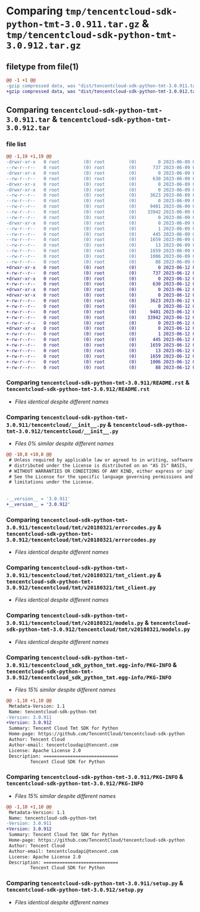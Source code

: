 # Comparing `tmp/tencentcloud-sdk-python-tmt-3.0.911.tar.gz` & `tmp/tencentcloud-sdk-python-tmt-3.0.912.tar.gz`

## filetype from file(1)

```diff
@@ -1 +1 @@
-gzip compressed data, was "dist/tencentcloud-sdk-python-tmt-3.0.911.tar", last modified: Fri Jun  9 02:30:09 2023, max compression
+gzip compressed data, was "dist/tencentcloud-sdk-python-tmt-3.0.912.tar", last modified: Mon Jun 12 03:14:53 2023, max compression
```

## Comparing `tencentcloud-sdk-python-tmt-3.0.911.tar` & `tencentcloud-sdk-python-tmt-3.0.912.tar`

### file list

```diff
@@ -1,19 +1,19 @@
-drwxr-xr-x   0 root         (0) root         (0)        0 2023-06-09 02:30:09.000000 tencentcloud-sdk-python-tmt-3.0.911/
--rw-r--r--   0 root         (0) root         (0)      737 2023-06-09 02:30:09.000000 tencentcloud-sdk-python-tmt-3.0.911/README.rst
-drwxr-xr-x   0 root         (0) root         (0)        0 2023-06-09 02:30:09.000000 tencentcloud-sdk-python-tmt-3.0.911/tencentcloud/
--rw-r--r--   0 root         (0) root         (0)      630 2023-06-09 02:30:09.000000 tencentcloud-sdk-python-tmt-3.0.911/tencentcloud/__init__.py
-drwxr-xr-x   0 root         (0) root         (0)        0 2023-06-09 02:30:09.000000 tencentcloud-sdk-python-tmt-3.0.911/tencentcloud/tmt/
-drwxr-xr-x   0 root         (0) root         (0)        0 2023-06-09 02:30:09.000000 tencentcloud-sdk-python-tmt-3.0.911/tencentcloud/tmt/v20180321/
--rw-r--r--   0 root         (0) root         (0)     3623 2023-06-09 02:30:09.000000 tencentcloud-sdk-python-tmt-3.0.911/tencentcloud/tmt/v20180321/errorcodes.py
--rw-r--r--   0 root         (0) root         (0)        0 2023-06-09 02:30:09.000000 tencentcloud-sdk-python-tmt-3.0.911/tencentcloud/tmt/v20180321/__init__.py
--rw-r--r--   0 root         (0) root         (0)     9401 2023-06-09 02:30:09.000000 tencentcloud-sdk-python-tmt-3.0.911/tencentcloud/tmt/v20180321/tmt_client.py
--rw-r--r--   0 root         (0) root         (0)    33942 2023-06-09 02:30:09.000000 tencentcloud-sdk-python-tmt-3.0.911/tencentcloud/tmt/v20180321/models.py
--rw-r--r--   0 root         (0) root         (0)        0 2023-06-09 02:30:09.000000 tencentcloud-sdk-python-tmt-3.0.911/tencentcloud/tmt/__init__.py
-drwxr-xr-x   0 root         (0) root         (0)        0 2023-06-09 02:30:09.000000 tencentcloud-sdk-python-tmt-3.0.911/tencentcloud_sdk_python_tmt.egg-info/
--rw-r--r--   0 root         (0) root         (0)        1 2023-06-09 02:30:09.000000 tencentcloud-sdk-python-tmt-3.0.911/tencentcloud_sdk_python_tmt.egg-info/dependency_links.txt
--rw-r--r--   0 root         (0) root         (0)      445 2023-06-09 02:30:09.000000 tencentcloud-sdk-python-tmt-3.0.911/tencentcloud_sdk_python_tmt.egg-info/SOURCES.txt
--rw-r--r--   0 root         (0) root         (0)     1659 2023-06-09 02:30:09.000000 tencentcloud-sdk-python-tmt-3.0.911/tencentcloud_sdk_python_tmt.egg-info/PKG-INFO
--rw-r--r--   0 root         (0) root         (0)       13 2023-06-09 02:30:09.000000 tencentcloud-sdk-python-tmt-3.0.911/tencentcloud_sdk_python_tmt.egg-info/top_level.txt
--rw-r--r--   0 root         (0) root         (0)     1659 2023-06-09 02:30:09.000000 tencentcloud-sdk-python-tmt-3.0.911/PKG-INFO
--rw-r--r--   0 root         (0) root         (0)     1006 2023-06-09 02:30:09.000000 tencentcloud-sdk-python-tmt-3.0.911/setup.py
--rw-r--r--   0 root         (0) root         (0)       88 2023-06-09 02:30:09.000000 tencentcloud-sdk-python-tmt-3.0.911/setup.cfg
+drwxr-xr-x   0 root         (0) root         (0)        0 2023-06-12 03:14:53.000000 tencentcloud-sdk-python-tmt-3.0.912/
+-rw-r--r--   0 root         (0) root         (0)      737 2023-06-12 03:14:53.000000 tencentcloud-sdk-python-tmt-3.0.912/README.rst
+drwxr-xr-x   0 root         (0) root         (0)        0 2023-06-12 03:14:53.000000 tencentcloud-sdk-python-tmt-3.0.912/tencentcloud/
+-rw-r--r--   0 root         (0) root         (0)      630 2023-06-12 03:14:53.000000 tencentcloud-sdk-python-tmt-3.0.912/tencentcloud/__init__.py
+drwxr-xr-x   0 root         (0) root         (0)        0 2023-06-12 03:14:53.000000 tencentcloud-sdk-python-tmt-3.0.912/tencentcloud/tmt/
+drwxr-xr-x   0 root         (0) root         (0)        0 2023-06-12 03:14:53.000000 tencentcloud-sdk-python-tmt-3.0.912/tencentcloud/tmt/v20180321/
+-rw-r--r--   0 root         (0) root         (0)     3623 2023-06-12 03:14:53.000000 tencentcloud-sdk-python-tmt-3.0.912/tencentcloud/tmt/v20180321/errorcodes.py
+-rw-r--r--   0 root         (0) root         (0)        0 2023-06-12 03:14:53.000000 tencentcloud-sdk-python-tmt-3.0.912/tencentcloud/tmt/v20180321/__init__.py
+-rw-r--r--   0 root         (0) root         (0)     9401 2023-06-12 03:14:53.000000 tencentcloud-sdk-python-tmt-3.0.912/tencentcloud/tmt/v20180321/tmt_client.py
+-rw-r--r--   0 root         (0) root         (0)    33942 2023-06-12 03:14:53.000000 tencentcloud-sdk-python-tmt-3.0.912/tencentcloud/tmt/v20180321/models.py
+-rw-r--r--   0 root         (0) root         (0)        0 2023-06-12 03:14:53.000000 tencentcloud-sdk-python-tmt-3.0.912/tencentcloud/tmt/__init__.py
+drwxr-xr-x   0 root         (0) root         (0)        0 2023-06-12 03:14:53.000000 tencentcloud-sdk-python-tmt-3.0.912/tencentcloud_sdk_python_tmt.egg-info/
+-rw-r--r--   0 root         (0) root         (0)        1 2023-06-12 03:14:53.000000 tencentcloud-sdk-python-tmt-3.0.912/tencentcloud_sdk_python_tmt.egg-info/dependency_links.txt
+-rw-r--r--   0 root         (0) root         (0)      445 2023-06-12 03:14:53.000000 tencentcloud-sdk-python-tmt-3.0.912/tencentcloud_sdk_python_tmt.egg-info/SOURCES.txt
+-rw-r--r--   0 root         (0) root         (0)     1659 2023-06-12 03:14:53.000000 tencentcloud-sdk-python-tmt-3.0.912/tencentcloud_sdk_python_tmt.egg-info/PKG-INFO
+-rw-r--r--   0 root         (0) root         (0)       13 2023-06-12 03:14:53.000000 tencentcloud-sdk-python-tmt-3.0.912/tencentcloud_sdk_python_tmt.egg-info/top_level.txt
+-rw-r--r--   0 root         (0) root         (0)     1659 2023-06-12 03:14:53.000000 tencentcloud-sdk-python-tmt-3.0.912/PKG-INFO
+-rw-r--r--   0 root         (0) root         (0)     1006 2023-06-12 03:14:53.000000 tencentcloud-sdk-python-tmt-3.0.912/setup.py
+-rw-r--r--   0 root         (0) root         (0)       88 2023-06-12 03:14:53.000000 tencentcloud-sdk-python-tmt-3.0.912/setup.cfg
```

### Comparing `tencentcloud-sdk-python-tmt-3.0.911/README.rst` & `tencentcloud-sdk-python-tmt-3.0.912/README.rst`

 * *Files identical despite different names*

### Comparing `tencentcloud-sdk-python-tmt-3.0.911/tencentcloud/__init__.py` & `tencentcloud-sdk-python-tmt-3.0.912/tencentcloud/__init__.py`

 * *Files 0% similar despite different names*

```diff
@@ -10,8 +10,8 @@
 # Unless required by applicable law or agreed to in writing, software
 # distributed under the License is distributed on an "AS IS" BASIS,
 # WITHOUT WARRANTIES OR CONDITIONS OF ANY KIND, either express or implied.
 # See the License for the specific language governing permissions and
 # limitations under the License.
 
 
-__version__ = '3.0.911'
+__version__ = '3.0.912'
```

### Comparing `tencentcloud-sdk-python-tmt-3.0.911/tencentcloud/tmt/v20180321/errorcodes.py` & `tencentcloud-sdk-python-tmt-3.0.912/tencentcloud/tmt/v20180321/errorcodes.py`

 * *Files identical despite different names*

### Comparing `tencentcloud-sdk-python-tmt-3.0.911/tencentcloud/tmt/v20180321/tmt_client.py` & `tencentcloud-sdk-python-tmt-3.0.912/tencentcloud/tmt/v20180321/tmt_client.py`

 * *Files identical despite different names*

### Comparing `tencentcloud-sdk-python-tmt-3.0.911/tencentcloud/tmt/v20180321/models.py` & `tencentcloud-sdk-python-tmt-3.0.912/tencentcloud/tmt/v20180321/models.py`

 * *Files identical despite different names*

### Comparing `tencentcloud-sdk-python-tmt-3.0.911/tencentcloud_sdk_python_tmt.egg-info/PKG-INFO` & `tencentcloud-sdk-python-tmt-3.0.912/tencentcloud_sdk_python_tmt.egg-info/PKG-INFO`

 * *Files 15% similar despite different names*

```diff
@@ -1,10 +1,10 @@
 Metadata-Version: 1.1
 Name: tencentcloud-sdk-python-tmt
-Version: 3.0.911
+Version: 3.0.912
 Summary: Tencent Cloud Tmt SDK for Python
 Home-page: https://github.com/TencentCloud/tencentcloud-sdk-python
 Author: Tencent Cloud
 Author-email: tencentcloudapi@tencent.com
 License: Apache License 2.0
 Description: ============================
         Tencent Cloud SDK for Python
```

### Comparing `tencentcloud-sdk-python-tmt-3.0.911/PKG-INFO` & `tencentcloud-sdk-python-tmt-3.0.912/PKG-INFO`

 * *Files 15% similar despite different names*

```diff
@@ -1,10 +1,10 @@
 Metadata-Version: 1.1
 Name: tencentcloud-sdk-python-tmt
-Version: 3.0.911
+Version: 3.0.912
 Summary: Tencent Cloud Tmt SDK for Python
 Home-page: https://github.com/TencentCloud/tencentcloud-sdk-python
 Author: Tencent Cloud
 Author-email: tencentcloudapi@tencent.com
 License: Apache License 2.0
 Description: ============================
         Tencent Cloud SDK for Python
```

### Comparing `tencentcloud-sdk-python-tmt-3.0.911/setup.py` & `tencentcloud-sdk-python-tmt-3.0.912/setup.py`

 * *Files identical despite different names*

